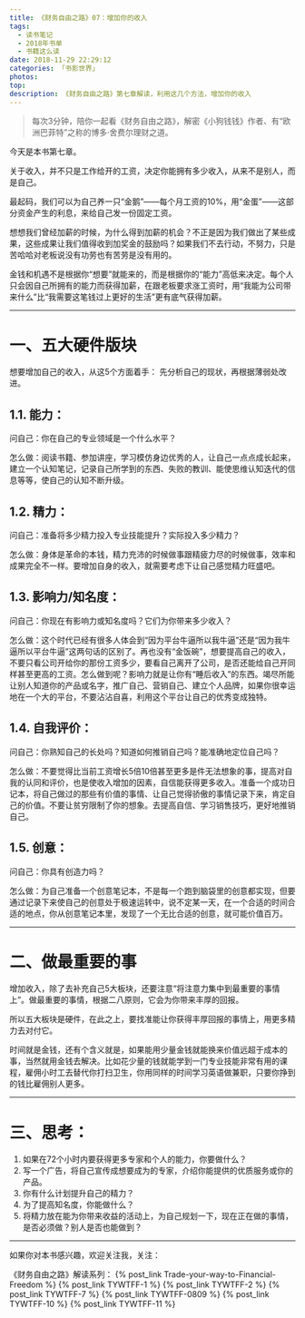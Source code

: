 ```yaml
---
title: 《财务自由之路》07：增加你的收入
tags:
  - 读书笔记
  - 2018年书单
  - 书籍这么读
date: 2018-11-29 22:29:12
categories: 「书影世界」
photos:
top:
description: 《财务自由之路》第七章解读，利用这几个方法，增加你的收入
---
```

>每次3分钟，陪你一起看《财务自由之路》，解密《小狗钱钱》作者、有“欧洲巴菲特”之称的博多·舍费尔理财之道。

今天是本书第七章。

关于收入，并不只是工作给开的工资，决定你能拥有多少收入，从来不是别人，而是自己。

最起码，我们可以为自己养一只“金鹅”——每个月工资的10%，用“金蛋”——这部分资金产生的利息，来给自己发一份固定工资。

想想我们曾经加薪的时候，为什么得到加薪的机会？不正是因为我们做出了某些成果，这些成果让我们值得收到加奖金的鼓励吗？如果我们不去行动，不努力，只是苦哈哈对老板说没有功劳也有苦劳是没有用的。

金钱和机遇不是根据你“想要”就能来的，而是根据你的“能力”高低来决定。每个人只会因自己所拥有的能力而获得加薪，在跟老板要求涨工资时，用“我能为公司带来什么”比“我需要这笔钱过上更好的生活”更有底气获得加薪。

---

# 一、五大硬件版块

想要增加自己的收入，从这5个方面着手：
先分析自己的现状，再根据薄弱处改进。

## 1.1. 能力：

问自己：你在自己的专业领域是一个什么水平？

怎么做：阅读书籍、参加讲座，学习模仿身边优秀的人，让自己一点点成长起来，建立一个认知笔记，记录自己所学到的东西、失败的教训、能使思维认知迭代的信息等等，使自己的认知不断升级。

## 1.2. 精力：

问自己：准备将多少精力投入专业技能提升？实际投入多少精力？

怎么做：身体是革命的本钱，精力充沛的时候做事跟精疲力尽的时候做事，效率和成果完全不一样。要增加自身的收入，就需要考虑下让自己感觉精力旺盛吧。

## 1.3. 影响力/知名度：

问自己：你现在有影响力或知名度吗？它们为你带来多少收入？

怎么做：这个时代已经有很多人体会到“因为平台牛逼所以我牛逼”还是“因为我牛逼所以平台牛逼”这两句话的区别了。再也没有“金饭碗”，想要提高自己的收入，不要只看公司开给你的那份工资多少，要看自己离开了公司，是否还能给自己开同样甚至更高的工资。怎么做到呢？影响力就是让你有“睡后收入”的东西。竭尽所能让别人知道你的产品或名字，推广自己、营销自己、建立个人品牌，如果你很幸运地在一个大的平台，不要沾沾自喜，利用这个平台让自己的优秀变成独特。

## 1.4. 自我评价：

问自己：你熟知自己的长处吗？知道如何推销自己吗？能准确地定位自己吗？

怎么做：不要觉得比当前工资增长5倍10倍甚至更多是件无法想象的事，提高对自我的认同和评价，也是使收入增加的因素，自信能获得更多收入。准备一个成功日记本，将自己做过的那些有价值的事情、让自己觉得骄傲的事情记录下来，肯定自己的价值。不要让贫穷限制了你的想象。去提高自信、学习销售技巧，更好地推销自己。

## 1.5. 创意：

问自己：你具有创造力吗？

怎么做：为自己准备一个创意笔记本，不是每一个跑到脑袋里的创意都实现，但要通过记录下来使自己的创意处于极速运转中，说不定某一天，在一个合适的时间合适的地点，你从创意笔记本里，发现了一个无比合适的创意，就可能价值百万。

---

# 二、做最重要的事

增加收入，除了去补充自己5大板块，还要注意“将注意力集中到最重要的事情上”。做最重要的事情，根据二八原则，它会为你带来丰厚的回报。

所以五大板块是硬件，在此之上，要找准能让你获得丰厚回报的事情上，用更多精力去对付它。

时间就是金钱，还有个含义就是，如果能用少量金钱就能换来价值远超于成本的事，当然就用金钱去解决。比如花少量的钱就能学到一门专业技能非常有用的课程，雇佣小时工去替代你打扫卫生，你用同样的时间学习英语做兼职，只要你挣到的钱比雇佣别人更多。

---

# 三、思考：

1. 如果在72个小时内要获得更多专家和个人的能力，你要做什么？
2. 写一个广告，将自己宣传成想要成为的专家，介绍你能提供的优质服务或你的产品。
3. 你有什么计划提升自己的精力？
4. 为了提高知名度，你能做什么？
5. 将精力放在能为你带来收益的活动上，为自己规划一下，现在正在做的事情，是否必须做？别人是否也能做到？

---
如果你对本书感兴趣，欢迎关注我，关注：

《财务自由之路》解读系列：
{% post_link Trade-your-way-to-Financial-Freedom %}
{% post_link TYWTFF-1 %}
{% post_link TYWTFF-2 %}
{% post_link TYWTFF-7 %}
{% post_link TYWTFF-0809 %}
{% post_link TYWTFF-10 %}
{% post_link TYWTFF-11 %}